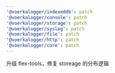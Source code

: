 ```yaml
---
'@voerkalogger/indexeddb': patch
'@voerkalogger/console': patch
'@voerkalogger/storage': patch
'@voerkalogger/syslog': patch
'@voerkalogger/file': patch
'@voerkalogger/http': patch
'@voerkalogger/core': patch
---
```


升级 flex-tools，修复 storeage 的分布逻辑
